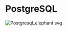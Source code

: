 # PostgreSQL
![Postgresql_elephant svg](https://user-images.githubusercontent.com/80773074/179835964-fbd8c399-eba7-4d37-8cb3-411ee3acdf7f.png)
